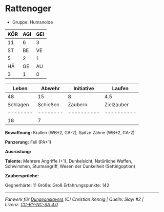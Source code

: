 # Rattenoger  
- Gruppe: Humanoide  

| KÖR | AGI | GEI |  
| --- | --- | --- |  
| 11  | 6   | 3   |
| ST  | BE  | VE  |  
| 5   | 2   | 1   |
| HÄ  | GE  | AU  |  
| 3   | 1   | 0   |


| Leben    | Abwehr   | Initiative | Laufen     |
| -------- | -------- | ---------- | ---------- |
| 48       | 15       | 8          | 4.5        |
| Schlagen | Schießen | Zaubern    | Zielzauber |
| -------- | -------- | ---------- | ---------- |
| 18       | 7        |            |            |

**Bewaffnung:**
Krallen (WB+2, GA-2), Spitze Zähne (WB+2, GA-2)

**Panzerung:**
Fell (PA+1)

**Ausrüstung:**


**Talente:**
Mehrere Angriffe (+1), Dunkelsicht, Natürliche Waffen, Schwimmen, Sturmangriff, Wesen der Dunkelheit (Settingoption)

**Zaubersprüche:**


Gegnerhärte: 11
Größe: Groß
Erfahrungspunkte: 142



___
*Fanwerk für [Dungeonslayers](https://www.dungeonslayers.net/) (C) Christian Kennig | Quelle: Slay! #2 | Lizenz: [CC-BY-NC-SA 4.0](https://creativecommons.org/licenses/by-nc-sa/4.0/deed.de)*